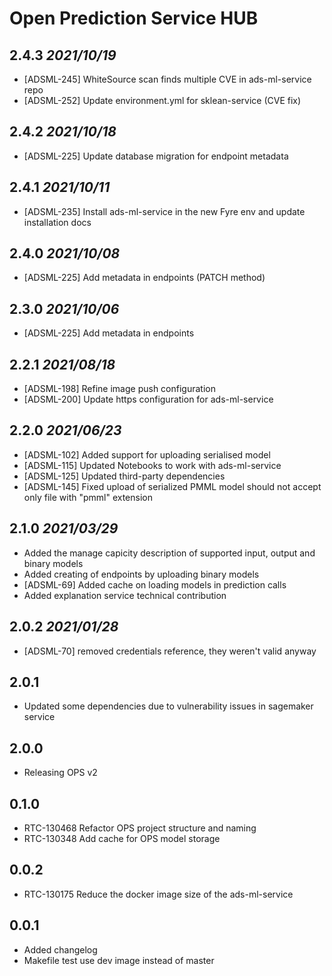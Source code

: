 # Open Prediction Service HUB

## 2.4.3 _2021/10/19_

* [ADSML-245] WhiteSource scan finds multiple CVE in ads-ml-service repo
* [ADSML-252] Update environment.yml for sklean-service (CVE fix)

## 2.4.2 _2021/10/18_

* [ADSML-225] Update database migration for endpoint metadata

## 2.4.1 _2021/10/11_

* [ADSML-235] Install ads-ml-service in the new Fyre env and update installation docs

## 2.4.0 _2021/10/08_

* [ADSML-225] Add metadata in endpoints (PATCH method)

## 2.3.0 _2021/10/06_

* [ADSML-225] Add metadata in endpoints

## 2.2.1 _2021/08/18_

* [ADSML-198] Refine image push configuration
* [ADSML-200] Update https configuration for ads-ml-service

## 2.2.0 _2021/06/23_
* [ADSML-102] Added support for uploading serialised model
* [ADSML-115] Updated Notebooks to work with ads-ml-service
* [ADSML-125] Updated third-party dependencies
* [ADSML-145] Fixed upload of serialized PMML model should not accept only file with "pmml" extension

## 2.1.0 _2021/03/29_

* Added the manage capicity description of supported input, output and binary models
* Added creating of endpoints by uploading binary models
* [ADSML-69] Added cache on loading models in prediction calls
* Added explanation service technical contribution

## 2.0.2 _2021/01/28_

* [ADSML-70] removed credentials reference, they weren't valid anyway

## 2.0.1

* Updated some dependencies due to vulnerability issues in sagemaker service

## 2.0.0

* Releasing OPS v2

## 0.1.0

* RTC-130468 Refactor OPS project structure and naming
* RTC-130348 Add cache for OPS model storage

## 0.0.2

* RTC-130175 Reduce the docker image size of the ads-ml-service

## 0.0.1

* Added changelog
* Makefile test use dev image instead of master
